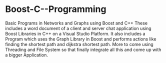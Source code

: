 Boost-C--Programming
====================

Basic Programs in Networks and Graphs using Boost and C++
These includes a word document of a client and server chat application using Boost Libraries in C++ on a Visual Studio Platform. 
It also includes a Program which uses the Graph Library in Boost and performs actions like finding the shortest path and dijkstra shortest path.
More to come using Threading and File System so that finally integrate all this and come up with a bigger Application. 
